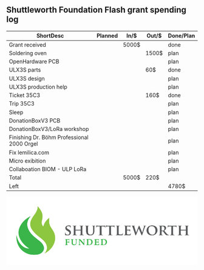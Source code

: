 ## Shuttleworth Foundation Flash grant spending log

| ShortDesc | Planned | In/$ | Out/$ | Done/Plan |
| ------------- | ------------- | ------------- | ------------- | ------------- |
| Grant received || 5000$ | | done |
| Soldering oven || | 1500$ | plan |
| OpenHardware PCB | | | | plan |
| ULX3S parts ||| 60$ | done |
| ULX3S design |||| plan |
| ULX3S production help |||| plan |
| Ticket 35C3 ||| 160$ | done |
| Trip 35C3 |||| plan |
| Sleep |||| plan |
| DonationBoxV3 PCB |||| plan |
| DonationBoxV3/LoRa workshop |||| plan |
| Finishing Dr. Böhm Professional 2000 Orgel |||| plan |  
| Fix lemilica.com |||| plan |
| Micro exibition |||| plan |
| Collaboation BIOM - ULP LoRa |||| plan |
| Total ||5000$|220$||
| Left ||||4780$|

![Logo](https://github.com/ShuttleworthFoundation/Logos/blob/master/Shuttleworth%20Funded/Shuttleworth%20Funded%20CMYK/Shuttleworth%20Funded.svg)

